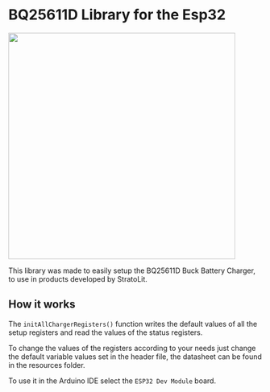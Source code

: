 # BQ25611D Library for the Esp32
  <img width="450px" src="https://www.mouser.mx/images/marketingid/2020/img/198893267.png?v=061025.0733" alt="" class="bq25611d-img"/>

  This library was made to easily setup the BQ25611D Buck Battery Charger, to use in products developed by StratoLit.

## How it works
  The ```initAllChargerRegisters()``` function writes the default values of all the setup registers and read the values of the status registers.

  To change the values of the registers according to your needs just change the default variable values set in the header file, the datasheet can be found in the resources folder.

  To use it in the Arduino IDE select the ```ESP32 Dev Module``` board.